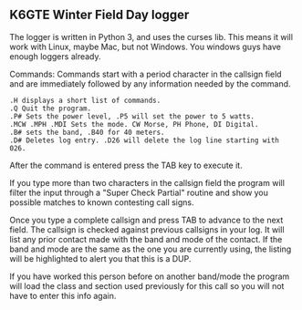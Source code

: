 ## K6GTE Winter Field Day logger

The logger is written in Python 3, and uses the curses lib. This means it will work with Linux,
maybe Mac, but not Windows. You windows guys have enough loggers already.

Commands:
Commands start with a period character in the callsign field and are immediately followed by any
information needed by the command.

```
.H displays a short list of commands.
.Q Quit the program.
.P# Sets the power level, .P5 will set the power to 5 watts.
.MCW .MPH .MDI Sets the mode. CW Morse, PH Phone, DI Digital.
.B# sets the band, .B40 for 40 meters.
.D# Deletes log entry. .D26 will delete the log line starting with 026.
```

After the command is entered press the TAB key to execute it.

If you type more than two characters in the callsign field the program will filter the input through a
"Super Check Partial" routine and show you possible matches to known contesting call signs.

Once you type a complete callsign and press TAB to advance to the next field. The callsign is checked
against previous callsigns in your log. It will list any prior contact made with the band and mode of
the contact. If the band and mode are the same as the one you are currently using, the listing will be
highlighted to alert you that this is a DUP.

If you have worked this person before on another band/mode the program will load the class and section
used previously for this call so you will not have to enter this info again.
